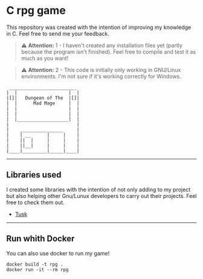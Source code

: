 # C rpg game
This repository was created with the intention of improving my knowledge in C. Feel free to send me your feedback.

> ⚠️ **Attention:** 1 - I haven't created any installation files yet (partly because the program isn't finished). Feel free to compile and test it as much as you want!

> ⚠️ **Attention:** 2 - This code is initially only working in GNU/Linux environments. I'm not sure if it's working correctly for Windows.

```
 _________________________
|  |                   |  |
|[]|   Dungeon of The  |[]|
|  |      Mad Mage     |  |
|  |                   |  |
|  |                   |  |
|  |___________________|  |
|                         |
|    ________________     |
|    | __      |     |    |
|    ||  |     |     |    |
|    ||__|     |     |    |
|____|_________|_____|____|
```

---

## Libraries used
I created some libraries with the intention of not only adding to my project but also helping other Gnu/Lunux developers to carry out their projects. Feel free to check them out.

- [Tusk](https://github.com/LucasWerppFranco/Tusk-C-library)

---

## Run whith Docker
You can also use docker to run my game!

```
docker build -t rpg .
docker run -it --rm rpg
```
